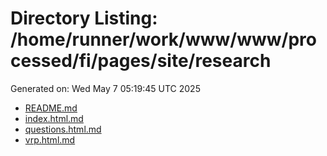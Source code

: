 # Directory Listing: /home/runner/work/www/www/processed/fi/pages/site/research
Generated on: Wed May  7 05:19:45 UTC 2025

- [README.md](README.md)
- [index.html.md](index.html.md)
- [questions.html.md](questions.html.md)
- [vrp.html.md](vrp.html.md)

